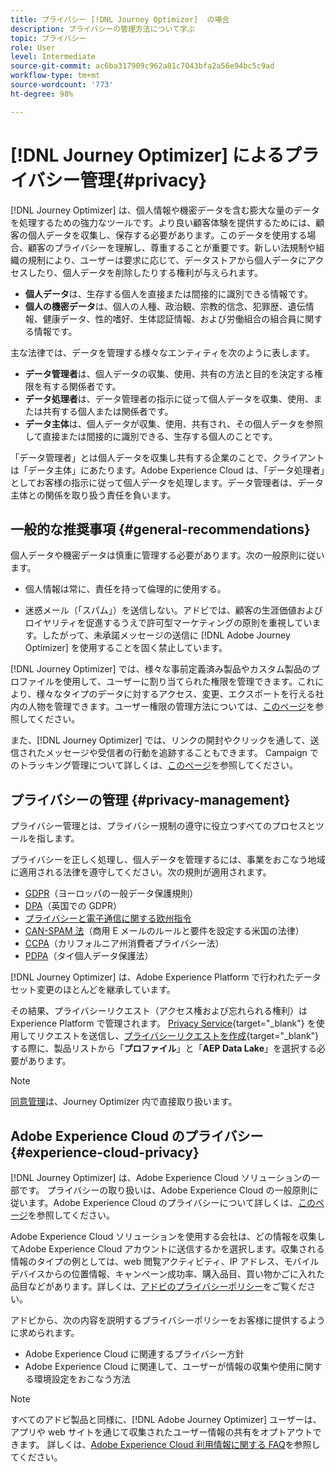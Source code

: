 ```yaml
---
title: プライバシー [!DNL Journey Optimizer]  の場合
description: プライバシーの管理方法について学ぶ
topic: プライバシー
role: User
level: Intermediate
source-git-commit: ac6ba317909c962a81c7043bfa2a56e94bc5c9ad
workflow-type: tm+mt
source-wordcount: '773'
ht-degree: 98%

---
```



# [!DNL Journey Optimizer] によるプライバシー管理{#privacy}

[!DNL Journey Optimizer] は、個人情報や機密データを含む膨大な量のデータを処理するための強力なツールです。より良い顧客体験を提供するためには、顧客の個人データを収集し、保存する必要があります。このデータを使用する場合、顧客のプライバシーを理解し、尊重することが重要です。新しい法規制や組織の規制により、ユーザーは要求に応じて、データストアから個人データにアクセスしたり、個人データを削除したりする権利が与えられます。

* **個人データ**&#x200B;は、生存する個人を直接または間接的に識別できる情報です。
* **個人の機密データ**&#x200B;は、個人の人種、政治観、宗教的信念、犯罪歴、遺伝情報、健康データ、性的嗜好、生体認証情報、および労働組合の組合員に関する情報です。

主な法律では、データを管理する様々なエンティティを次のように表します。

* **データ管理者**&#x200B;は、個人データの収集、使用、共有の方法と目的を決定する権限を有する関係者です。
* **データ処理者**&#x200B;は、データ管理者の指示に従って個人データを収集、使用、または共有する個人または関係者です。
* **データ主体**&#x200B;は、個人データが収集、使用、共有され、その個人データを参照して直接または間接的に識別できる、生存する個人のことです。

「データ管理者」とは個人データを収集し共有する企業のことで、クライアントは「データ主体」にあたります。Adobe Experience Cloud は、「データ処理者」としてお客様の指示に従って個人データを処理します。データ管理者は、データ主体との関係を取り扱う責任を負います。

## 一般的な推奨事項 {#general-recommendations}

個人データや機密データは慎重に管理する必要があります。次の一般原則に従います。

* 個人情報は常に、責任を持って倫理的に使用する。

* 迷惑メール（「スパム」）を送信しない。アドビでは、顧客の生涯価値およびロイヤリティを促進するうえで許可型マーケティングの原則を重視しています。したがって、未承諾メッセージの送信に [!DNL Adobe Journey Optimizer] を使用することを固く禁止しています。

[!DNL Journey Optimizer] では、様々な事前定義済み製品やカスタム製品のプロファイルを使用して、ユーザーに割り当てられた権限を管理できます。これにより、様々なタイプのデータに対するアクセス、変更、エクスポートを行える社内の人物を管理できます。ユーザー権限の管理方法については、[このページ](administration/permissions.md)を参照してください。

また、[!DNL Journey Optimizer] では、リンクの開封やクリックを通して、送信されたメッセージや受信者の行動を追跡することもできます。 Campaign でのトラッキング管理について詳しくは、[このページ](message-tracking.md)を参照してください。

## プライバシーの管理 {#privacy-management}

プライバシー管理とは、プライバシー規制の遵守に役立つすべてのプロセスとツールを指します。

プライバシーを正しく処理し、個人データを管理するには、事業をおこなう地域に適用される法律を遵守してください。次の規則が適用されます。

* [GDPR](https://ec.europa.eu/info/law/law-topic/data-protection/reform/what-does-general-data-protection-regulation-gdpr-govern_en)（ヨーロッパの一般データ保護規則）
* [DPA](https://www.gov.uk/data-protection)（英国での GDPR）
* [プライバシーと電子通信に関する欧州指令](https://eur-lex.europa.eu/legal-content/EN/TXT/?uri=CELEX:02002L0058-20091219)
* [CAN-SPAM 法](https://www.ftc.gov/tips-advice/business-center/guidance/can-spam-act-compliance-guide-business)（商用 E メールのルールと要件を設定する米国の法律）
* [CCPA](https://leginfo.legislature.ca.gov/faces/codes_displayText.xhtml?lawCode=CIV&amp;division=3.&amp;title=1.81.5.&amp;part=4.&amp;chapter=&amp;article=)（カリフォルニア州消費者プライバシー法）
* [PDPA](https://secureprivacy.ai/thailand-pdpa-summary-what-businesses-need-to-know/)（タイ個人データ保護法）

[!DNL Journey Optimizer] は、Adobe Experience Platform で行われたデータセット変更のほとんどを継承しています。

その結果、プライバシーリクエスト（アクセス権および忘れられる権利）は Experience Platform で管理されます。  [Privacy Service](https://experienceleague.adobe.com/docs/experience-platform/privacy/home.html?lang=ja){target=&quot;_blank&quot;} を使用してリクエストを送信し、[プライバシーリクエストを作成](https://experienceleague.adobe.com/docs/experience-platform/privacy/ui/user-guide.html#request-builder){target=&quot;_blank&quot;}する際に、製品リストから「**プロファイル**」と「**AEP Data Lake**」を選択する必要があります。<!--https://experienceleague.adobe.com/docs/experience-platform/privacy/home.html).-->

>[!NOTE]
>
>[同意管理](../../help/using/consent.md)は、Journey Optimizer 内で直接取り扱います。

## Adobe Experience Cloud のプライバシー {#experience-cloud-privacy}

[!DNL Journey Optimizer] は、Adobe Experience Cloud ソリューションの一部です。 プライバシーの取り扱いは、Adobe Experience Cloud の一般原則に従います。Adobe Experience Cloud のプライバシーについて詳しくは、[このページ](https://www.adobe.com/jp/privacy/experience-cloud.html)を参照してください。

Adobe Experience Cloud ソリューションを使用する会社は、どの情報を収集してAdobe Experience Cloud アカウントに送信するかを選択します。収集される情報のタイプの例としては、web 閲覧アクティビティ、IP アドレス、モバイルデバイスからの位置情報、キャンペーン成功率、購入品目、買い物かごに入れた品目などがあります。詳しくは、[アドビのプライバシーポリシー](https://www.adobe.com/jp/privacy/policy.html)をご覧ください。

アドビから、次の内容を説明するプライバシーポリシーをお客様に提供するように求められます。

* Adobe Experience Cloud に関連するプライバシー方針
* Adobe Experience Cloud に関連して、ユーザーが情報の収集や使用に関する環境設定をおこなう方法

>[!NOTE]
>
>すべてのアドビ製品と同様に、[!DNL Adobe Journey Optimizer] ユーザーは、アプリや web サイトを通じて収集されたユーザー情報の共有をオプトアウトできます。 詳しくは、[Adobe Experience Cloud 利用情報に関する FAQ](https://www.adobe.com/jp/privacy/experience-cloud-usage-info-faq.html)を参照してください。

<!--Because Journey Optimizer integrates with Adobe Experience Platform, where audiences are transferred from one system to another, you need to pay extra care to personal data protection.-->
